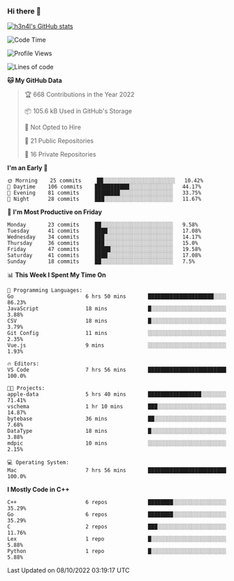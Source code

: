 ### Hi there 👋

[![h3n4l's GitHub stats](https://github-readme-stats.vercel.app/api?username=h3n4l&count_private=true&show_icons=true&theme=radical)](https://github.com/h3n4l/github-readme-stats)

<!--START_SECTION:waka-->
![Code Time](http://img.shields.io/badge/Code%20Time-723%20hrs%2029%20mins-blue)

![Profile Views](http://img.shields.io/badge/Profile%20Views-5-blue)

![Lines of code](https://img.shields.io/badge/From%20Hello%20World%20I%27ve%20Written-44%20Thousand%20lines%20of%20code-blue)

**🐱 My GitHub Data** 

> 🏆 668 Contributions in the Year 2022
 > 
> 📦 105.6 kB Used in GitHub's Storage 
 > 
> 🚫 Not Opted to Hire
 > 
> 📜 21 Public Repositories 
 > 
> 🔑 16 Private Repositories  
 > 
**I'm an Early 🐤** 

```text
🌞 Morning    25 commits     ██░░░░░░░░░░░░░░░░░░░░░░░   10.42% 
🌆 Daytime    106 commits    ███████████░░░░░░░░░░░░░░   44.17% 
🌃 Evening    81 commits     ████████░░░░░░░░░░░░░░░░░   33.75% 
🌙 Night      28 commits     ███░░░░░░░░░░░░░░░░░░░░░░   11.67%

```
📅 **I'm Most Productive on Friday** 

```text
Monday       23 commits     ██░░░░░░░░░░░░░░░░░░░░░░░   9.58% 
Tuesday      41 commits     ████░░░░░░░░░░░░░░░░░░░░░   17.08% 
Wednesday    34 commits     ███░░░░░░░░░░░░░░░░░░░░░░   14.17% 
Thursday     36 commits     ███░░░░░░░░░░░░░░░░░░░░░░   15.0% 
Friday       47 commits     █████░░░░░░░░░░░░░░░░░░░░   19.58% 
Saturday     41 commits     ████░░░░░░░░░░░░░░░░░░░░░   17.08% 
Sunday       18 commits     ██░░░░░░░░░░░░░░░░░░░░░░░   7.5%

```


📊 **This Week I Spent My Time On** 

```text
💬 Programming Languages: 
Go                       6 hrs 50 mins       █████████████████████░░░░   86.23% 
JavaScript               18 mins             █░░░░░░░░░░░░░░░░░░░░░░░░   3.88% 
CSV                      18 mins             █░░░░░░░░░░░░░░░░░░░░░░░░   3.79% 
Git Config               11 mins             ░░░░░░░░░░░░░░░░░░░░░░░░░   2.35% 
Vue.js                   9 mins              ░░░░░░░░░░░░░░░░░░░░░░░░░   1.93%

🔥 Editors: 
VS Code                  7 hrs 56 mins       █████████████████████████   100.0%

🐱‍💻 Projects: 
apple-data               5 hrs 40 mins       █████████████████░░░░░░░░   71.41% 
vschema                  1 hr 10 mins        ███░░░░░░░░░░░░░░░░░░░░░░   14.87% 
bytebase                 36 mins             ██░░░░░░░░░░░░░░░░░░░░░░░   7.68% 
DataType                 18 mins             █░░░░░░░░░░░░░░░░░░░░░░░░   3.88% 
mdpic                    10 mins             ░░░░░░░░░░░░░░░░░░░░░░░░░   2.15%

💻 Operating System: 
Mac                      7 hrs 56 mins       █████████████████████████   100.0%

```

**I Mostly Code in C++** 

```text
C++                      6 repos             ████████░░░░░░░░░░░░░░░░░   35.29% 
Go                       6 repos             ████████░░░░░░░░░░░░░░░░░   35.29% 
C                        2 repos             ███░░░░░░░░░░░░░░░░░░░░░░   11.76% 
Lex                      1 repo              █░░░░░░░░░░░░░░░░░░░░░░░░   5.88% 
Python                   1 repo              █░░░░░░░░░░░░░░░░░░░░░░░░   5.88%

```



 Last Updated on 08/10/2022 03:19:17 UTC
<!--END_SECTION:waka-->

